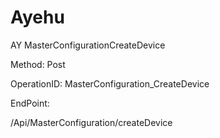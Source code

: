 #     Ayehu


AY MasterConfigurationCreateDevice

Method: Post

OperationID: MasterConfiguration_CreateDevice

EndPoint:

/Api/MasterConfiguration/createDevice
